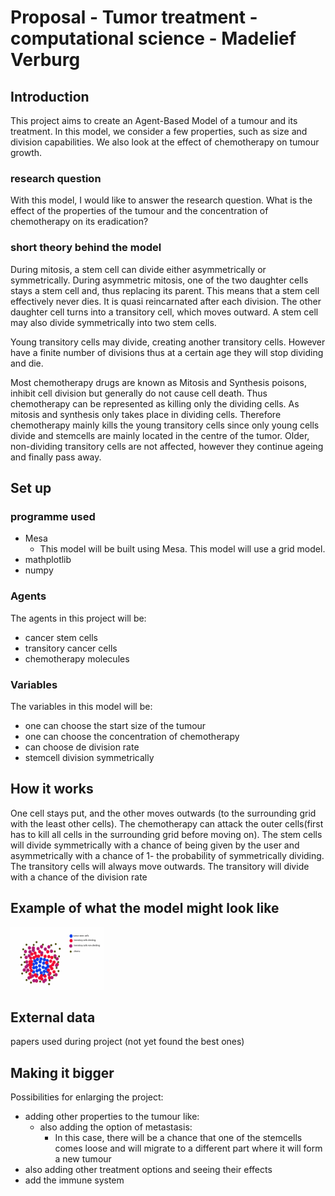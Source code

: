 # Proposal - Tumor treatment - computational science - Madelief Verburg
## Introduction
This project aims to create an Agent-Based Model of a tumour and its treatment. In this model, we consider a few properties, such as size and division capabilities. We also look at the effect of chemotherapy on tumour growth.

### research question
With this model, I would like to answer the research question. What is the effect of the properties of the tumour and the concentration of chemotherapy on its eradication?

### short theory behind the model
During mitosis, a stem cell can divide either asymmetrically or symmetrically. During asymmetric mitosis, one of the two daughter cells stays a stem cell and, thus replacing its parent. This means that a stem cell effectively never dies. It is quasi reincarnated after each division. The other daughter cell turns into a transitory cell, which moves outward. A stem cell may also divide symmetrically into two stem cells. 

Young transitory cells may divide, creating another transitory cells. However have a finite number of divisions thus at a certain age they will stop dividing and die. 

Most chemotherapy drugs are known as Mitosis and Synthesis poisons, inhibit cell division but generally do not cause cell death. Thus chemotherapy can be represented as killing only the dividing cells. As mitosis and synthesis only takes place in dividing cells. Therefore chemotherapy mainly kills the young transitory cells since only young cells divide and stemcells are mainly located in the centre of the tumor. Older, non-dividing transitory cells are not affected, however they continue ageing and finally pass away.

## Set up
### programme used
- Mesa 
    - This model will be built using Mesa. This model will use a grid model. 
- mathplotlib
- numpy

### Agents
The agents in this project will be:
- cancer stem cells
- transitory cancer cells
- chemotherapy molecules

### Variables 
The variables in this model will be:
- one can choose the start size of the tumour
- one can choose the concentration of chemotherapy
- can choose de division rate
- stemcell division symmetrically

## How it works
One cell stays put, and the other moves outwards (to the surrounding grid with the least other cells). The chemotherapy can attack the outer cells(first has to kill all cells in the surrounding grid before moving on). The stem cells will divide symmetrically with a chance of being given by the user and asymmetrically with a chance of 1- the probability of symmetrically dividing. The transitory cells will always move outwards. The transitory will divide with a chance of the division rate

## Example of what the model might look like
<img src="./doc/Screenshot 2021-12-06 at 14.26.50.png" alt="example" style="height: 100px; width:150px;"/>

## External data
papers used during project (not yet found the best ones)

## Making it bigger 
Possibilities for enlarging the project:
- adding other properties to the tumour like:
    - also adding the option of metastasis:
        - In this case, there will be a chance that one of the stemcells comes loose and will migrate to a different part where it will form a new tumour
- also adding other treatment options and seeing their effects
- add the immune system 